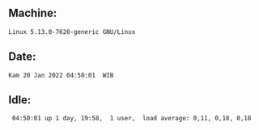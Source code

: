 ## Machine:
```
Linux 5.13.0-7620-generic GNU/Linux
```
## Date:
```
Kam 20 Jan 2022 04:50:01  WIB
```
## Idle:
```
 04:50:01 up 1 day, 19:58,  1 user,  load average: 0,11, 0,18, 0,18
```
